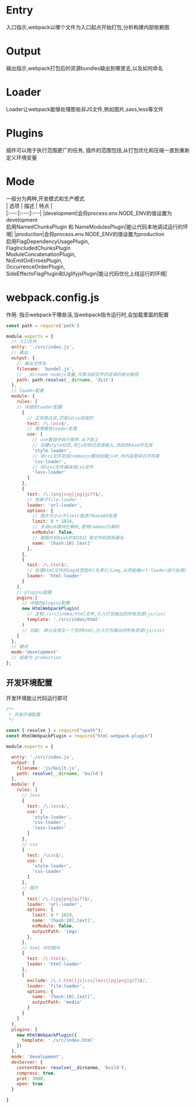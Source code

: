 # Entry  
入口指示,webpack以哪个文件为入口起点开始打包,分析构建内部依赖图
# Output
输出指示,webpack打包后的资源bundles输出到哪里去,以及如何命名
# Loader
Loader让webpack能够处理那些非JS文件,例如图片,sass,less等文件
# Plugins
插件可以用于执行范围更广的任务, 插件的范围包括,从打包优化和压缩一直到重新定义环境变量
# Mode
一般分为两种,开发模式和生产模式  
| 选项 | 描述 | 特点 |  
|:---:|:---:|:---|
|development|会将process.env.NODE_ENV的值设置为development <br> 启用NamedChunksPlugin 和 NameModulesPlugin|能让代码本地调试运行的环境|
|production|会将process.env.NODE_ENV的值设置为production<br>启用FlagDependencyUsagePlugin,<br>FlagIncludedChunksPlugin<br>ModuleConcatenationPlugin,<br>NoEmitOnErroesPlugin,<br>OccurrenceOrderPlugin,<br>SideEffectsFlagPlugin和UglifyjsPlugin|能让代码优化上线运行的环境|  

# webpack.config.js  
作用: 指示webpack干哪些活,当webpack指令运行时,会加载里面的配置  
```js
const path = require('path')

module.exports = {
  // 入口文件
  entry: './src/index.js',
  // 输出
  output: {
    // 输出文件名
    filename: 'bundel.js',
    // __dirname nodejs变量,代表当前文件的目录的绝对路径
    path: path.resolve(__dirname, 'dist')
  },
  // loader配置
  module: {
    rules: [
    // 详细的loader配置
      {
        // 正则表达式,匹配以css结尾的
        test: /\.less$/,
        // 使用哪些loader处理
        use: [
          // use数组中执行顺序:从下到上
          // 创建style标签,将js的样式资源插入,添加到head中生效
          'style-loader',
          // 将css文件变成commonjs模块加载js中,内内容是样式字符串
          'css-loader',
          // 将less文件编译成css文件
          'less-loader'
        ]
      },
      {
        test: /\.(png|svg|jpg|gif)$/,
        // 依赖于file-loader
        loader: 'url-loader',
        options: {
          // 图片大小小于limit值进行base64处理
          limit: 8 * 1024,
          // 关闭es6模块化解析,使用CommonJS解析
          esModule: false,
          // 取图片的hash的前10位 取文件的原拓展名
          name: '[hash:10].[ext]'
        },
      },
      {
        test: /\.html$/,
        // 处理html文件的img标签图片(负责引入img,从而能被url-loader进行处理)
        loader: 'html-loader'
      }
    ],
    // plugins配置
    pugins:[
      // 详细的plugins配置
      new HtmlWebpackPlugin(
        // 复制./src/index/html文件,引入打包输出的所有资源(js/css)
        template: './src/index/html'
      )
      // 功能: 默认会常见一个空的html,引入打包输出的所有资源(js/css)
    ]
  },
  // 模式
  mode:'development'
  // 或者为 production
};
```
## 开发环境配置  
开发环境能让代码运行即可
```js
/**
 * 开发环境配置
 */

const { resolve } = require("upath");
const HtmlWebpackPlugin = require("html-webpack-plugin")

module.exports = {

  entry: './src/index.js',
  output: {
    filename: 'js/built.js',
    path: resolve(__dirname, 'build')
  },
  module: {
    rules: [
      // less
      {
        test: /\.less$/,
        use: [
          'style-loader',
          'css-loader',
          'less-loader'
        ]
      },
      // css
      {
        test: /\css$/,
        use: [
          'style-loader',
          'css-loader'
        ]
      },
      // 图片
      {
        test: /\.(jpg|png|gif)$/,
        loader: 'url-loader',
        options: {
          limit: 8 * 1024,
          name: '[hash:10],[ext]',
          esModule: false,
          outputPath: 'imgs'
        },
      },
      // html 中的图片
      {
        test: /\.html$/,
        loader: 'html-loader'
      },
      {
        exclude: /\.(.html|js|css|less|jpg|png|gif)$/,
        loader: 'file-loader',
        options: {
          name: '[hash:10].[ext]',
          outputPath: 'media'
        }
      }
    ]
  },
  plugins: [
    new HtmlWebpackPlugin({
      template: './src/index.html'
    })
  ],
  mode: 'development',
  devServer: {
    contentBase: resolve(__dirnanme, 'build'),
    compress: true,
    prot: 3000,
    open: true
  }

}
```
